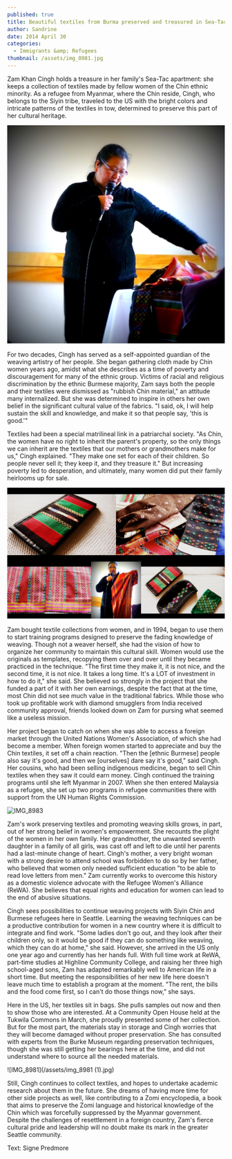 ```yaml
---
published: true
title: Beautiful textiles from Burma preserved and treasured in Sea-Tac (written by Signe Predmore)
author: Sandrine
date: 2014 April 30
categories:
  - Immigrants &amp; Refugees
thumbnail: /assets/img_8981.jpg
---
```

Zam Khan Cingh holds a treasure in her family's Sea-Tac apartment: she keeps a collection of textiles made by fellow women of the Chin ethnic minority. As a refugee from Myanmar, where the Chin reside, Cingh, who belongs to the Siyin tribe, traveled to the US with the bright colors and intricate patterns of the textiles in tow, determined to preserve this part of her cultural heritage.

![P1020901](/assets/p1020901.jpg?w=470)

For two decades, Cingh has served as a self-appointed guardian of the weaving artistry of her people. She began gathering cloth made by Chin women years ago, amidst what she describes as a time of poverty and discouragement for many of the ethnic group. Victims of racial and religious discrimination by the ethnic Burmese majority, Zam says both the people and their textiles were dismissed as "rubbish Chin material," an attitude many internalized. But she was determined to inspire in others her own belief in the significant cultural value of the fabrics. "I said, ok, I will help sustain the skill and knowledge, and make it so that people say, 'this is good.'"

Textiles had been a special matrilineal link in a patriarchal society. "As Chin, the women have no right to inherit the parent's property, so the only things we can inherit are the textiles that our mothers or grandmothers make for us," Cingh explained. "They make one set for each of their children. So people never sell it; they keep it, and they treasure it." But increasing poverty led to desperation, and ultimately, many women did put their family heirlooms up for sale.

![Zam Tukwila](/assets/zam-tukwila.jpg?w=470)

Zam bought textile collections from women, and in 1994, began to use them to start training programs designed to preserve the fading knowledge of weaving. Though not a weaver herself, she had the vision of how to organize her community to maintain this cultural skill. Women would use the originals as templates, recopying them over and over until they became practiced in the technique. "The first time they make it, it is not nice, and the second time, it is not nice. It takes a long time. It's a LOT of investment in how to do it," she said. She believed so strongly in the project that she funded a part of it with her own earnings, despite the fact that at the time, most Chin did not see much value in the traditional fabrics. While those who took up profitable work with diamond smugglers from India received community approval, friends looked down on Zam for pursing what seemed like a useless mission.

Her project began to catch on when she was able to access a foreign market through the United Nations Women's Association, of which she had become a member. When foreign women started to appreciate and buy the Chin textiles, it set off a chain reaction. "Then the [ethnic Burmese] people also say it's good, and then we [ourselves] dare say it's good," said Cingh. Her cousins, who had been selling indigenous medicine, began to sell Chin textiles when they saw it could earn money. Cingh continued the training programs until she left Myanmar in 2007. When she then entered Malaysia as a refugee, she set up two programs in refugee communities there with support from the UN Human Rights Commission.

![IMG_8983](/assets/img_8983.jpg?w=470)

Zam's work preserving textiles and promoting weaving skills grows, in part, out of her strong belief in women's empowerment. She recounts the plight of the women in her own family. Her grandmother, the unwanted seventh daughter in a family of all girls, was cast off and left to die until her parents had a last-minute change of heart. Cingh's mother, a very bright woman with a strong desire to attend school was forbidden to do so by her father, who believed that women only needed sufficient education "to be able to read love letters from men." Zam currently works to overcome this history as a domestic violence advocate with the Refugee Women's Alliance (ReWA). She believes that equal rights and education for women can lead to the end of abusive situations.

Cingh sees possibilities to continue weaving projects with Siyin Chin and Burmese refugees here in Seattle. Learning the weaving techniques can be a productive contribution for women in a new country where it is difficult to integrate and find work. "Some ladies don't go out, and they look after their children only, so it would be good if they can do something like weaving, which they can do at home," she said. However, she arrived in the US only one year ago and currently has her hands full. With full time work at ReWA, part-time studies at Highline Community College, and raising her three high school-aged sons, Zam has adapted remarkably well to American life in a short time. But meeting the responsibilities of her new life here doesn't leave much time to establish a program at the moment. "The rent, the bills and the food come first, so I can't do those things now," she says.

Here in the US, her textiles sit in bags. She pulls samples out now and then to show those who are interested. At a Community Open House held at the Tukwila Commons in March, she proudly presented some of her collection. But for the most part, the materials stay in storage and Cingh worries that they will become damaged without proper preservation. She has consulted with experts from the Burke Museum regarding preservation techniques, though she was still getting her bearings here at the time, and did not understand where to source all the needed materials.

![IMG_8981](/assets/img_8981 (1).jpg)

Still, Cingh continues to collect textiles, and hopes to undertake academic research about them in the future. She dreams of having more time for other side projects as well, like contributing to a Zomi encyclopedia, a book that aims to preserve the Zomi language and historical knowledge of the Chin which was forcefully suppressed by the Myanmar government. Despite the challenges of resettlement in a foreign country, Zam's fierce cultural pride and leadership will no doubt make its mark in the greater Seattle community.

Text: Signe Predmore